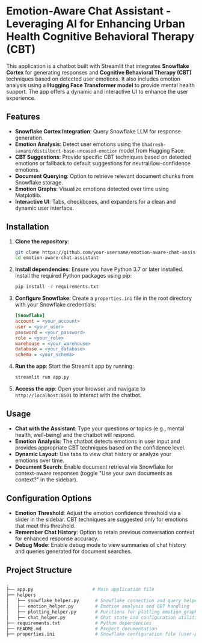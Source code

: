 # Emotion-Aware Chat Assistant - Leveraging AI for Enhancing Urban Health Cognitive Behavioral Therapy (CBT)
This application is a chatbot built with Streamlit that integrates **Snowflake Cortex** for generating responses and **Cognitive Behavioral Therapy (CBT)** techniques based on detected user emotions. It also includes emotion analysis using a **Hugging Face Transformer model** to provide mental health support. The app offers a dynamic and interactive UI to enhance the user experience.

## Features

- **Snowflake Cortex Integration**: Query Snowflake LLM for response generation.
- **Emotion Analysis**: Detect user emotions using the `bhadresh-savani/distilbert-base-uncased-emotion` model from Hugging Face.
- **CBT Suggestions**: Provide specific CBT techniques based on detected emotions or fallback to default suggestions for neutral/low-confidence emotions.
- **Document Querying**: Option to retrieve relevant document chunks from Snowflake storage.
- **Emotion Graphs**: Visualize emotions detected over time using Matplotlib.
- **Interactive UI**: Tabs, checkboxes, and expanders for a clean and dynamic user interface.

## Installation

1. **Clone the repository**:
    ```bash
    git clone https://github.com/your-username/emotion-aware-chat-assistant.git
    cd emotion-aware-chat-assistant
    ```

2. **Install dependencies**:
    Ensure you have Python 3.7 or later installed. Install the required Python packages using pip:
    ```bash
    pip install -r requirements.txt
    ```

3. **Configure Snowflake**:
    Create a `properties.ini` file in the root directory with your Snowflake credentials:
    ```ini
    [Snowflake]
    account = <your_account>
    user = <your_user>
    password = <your_password>
    role = <your_role>
    warehouse = <your_warehouse>
    database = <your_database>
    schema = <your_schema>
    ```

4. **Run the app**:
    Start the Streamlit app by running:
    ```bash
    streamlit run app.py
    ```

5. **Access the app**:
    Open your browser and navigate to `http://localhost:8501` to interact with the chatbot.

## Usage

- **Chat with the Assistant**: Type your questions or topics (e.g., mental health, well-being) and the chatbot will respond.
- **Emotion Analysis**: The chatbot detects emotions in user input and provides appropriate CBT techniques based on the confidence level.
- **Dynamic Layout**: Use tabs to view chat history or analyze your emotions over time.
- **Document Search**: Enable document retrieval via Snowflake for context-aware responses (toggle "Use your own documents as context?" in the sidebar).

## Configuration Options

- **Emotion Threshold**: Adjust the emotion confidence threshold via a slider in the sidebar. CBT techniques are suggested only for emotions that meet this threshold.
- **Remember Chat History**: Option to retain previous conversation context for enhanced response accuracy.
- **Debug Mode**: Enable debug mode to view summaries of chat history and queries generated for document searches.

## Project Structure

```bash
.
├── app.py                      # Main application file
├── helpers
│   ├── snowflake_helper.py      # Snowflake connection and query helpers
│   ├── emotion_helper.py        # Emotion analysis and CBT handling
│   ├── plotting_helper.py       # Functions for plotting emotion graphs
│   ├── chat_helper.py           # Chat state and configuration utilities
├── requirements.txt             # Python dependencies
├── README.md                    # Project documentation
├── properties.ini               # Snowflake configuration file (user-provided)
